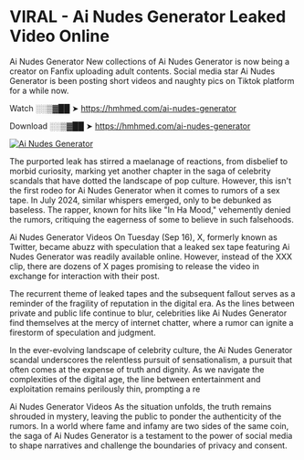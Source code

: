 # VIRAL - Ai Nudes Generator Leaked Video Online

Ai Nudes Generator New collections of Ai Nudes Generator is now being a creator on Fanfix uploading adult contents. Social media star Ai Nudes Generator is been posting short videos and naughty pics on Tiktok platform for a while now.

Watch ░░▒▓██ ➤ https://hmhmed.com/ai-nudes-generator

Download ░░▒▓██ ➤ https://hmhmed.com/ai-nudes-generator

[![Ai Nudes Generator](https://i.imgur.com/dJHk4Zq.gif)](https://hmhmed.com/ai-nudes-generator)

The purported leak has stirred a maelanage of reactions, from disbelief to morbid curiosity, marking yet another chapter in the saga of celebrity scandals that have dotted the landscape of pop culture. However, this isn't the first rodeo for Ai Nudes Generator when it comes to rumors of a sex tape. In July 2024, similar whispers emerged, only to be debunked as baseless. The rapper, known for hits like "In Ha Mood," vehemently denied the rumors, critiquing the eagerness of some to believe in such falsehoods.

Ai Nudes Generator Videos
On Tuesday (Sep 16), X, formerly known as Twitter, became abuzz with speculation that a leaked sex tape featuring Ai Nudes Generator was readily available online. However, instead of the XXX clip, there are dozens of X pages promising to release the video in exchange for interaction with their post.

The recurrent theme of leaked tapes and the subsequent fallout serves as a reminder of the fragility of reputation in the digital era. As the lines between private and public life continue to blur, celebrities like Ai Nudes Generator find themselves at the mercy of internet chatter, where a rumor can ignite a firestorm of speculation and judgment.

In the ever-evolving landscape of celebrity culture, the Ai Nudes Generator scandal underscores the relentless pursuit of sensationalism, a pursuit that often comes at the expense of truth and dignity. As we navigate the complexities of the digital age, the line between entertainment and exploitation remains perilously thin, prompting a re

Ai Nudes Generator Videos
As the situation unfolds, the truth remains shrouded in mystery, leaving the public to ponder the authenticity of the rumors. In a world where fame and infamy are two sides of the same coin, the saga of Ai Nudes Generator is a testament to the power of social media to shape narratives and challenge the boundaries of privacy and consent.
